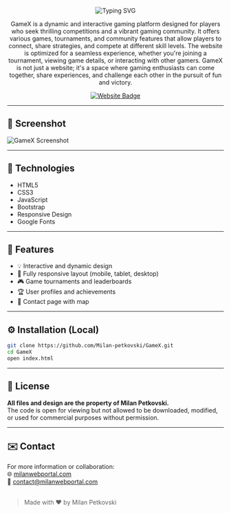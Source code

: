 <p align="center">
  <img src="https://readme-typing-svg.herokuapp.com?font=Fira+Code&size=35&duration=4000&pause=1000&color=fd8506&center=true&vCenter=true&width=500&lines=GameX+Platform;Gaming+Community;Join+the+Action!" alt="Typing SVG" />
</p>

<p align="center">
  GameX is a dynamic and interactive gaming platform designed for players who seek thrilling competitions and a vibrant gaming community. It offers various games, tournaments, and community features that allow players to connect, share strategies, and compete at different skill levels. The website is optimized for a seamless experience, whether you're joining a tournament, viewing game details, or interacting with other gamers. GameX is not just a website; it's a space where gaming enthusiasts can come together, share experiences, and challenge each other in the pursuit of fun and victory.
</p>

<p align="center">
  <a href="https://gamex.milanwebportal.com">
    <img src="https://img.shields.io/badge/Visit-Website-fd8506?style=for-the-badge&logo=google-chrome&logoColor=white" alt="Website Badge">
  </a>
</p>

<hr>

## 📸 Screenshot

![GameX Screenshot](https://i.postimg.cc/ZnHxdF00/gamex.png)

<hr>

## 🚀 Technologies

- HTML5  
- CSS3  
- JavaScript  
- Bootstrap
- Responsive Design  
- Google Fonts

<hr>

## 🎯 Features

- 💡 Interactive and dynamic design
- 📱 Fully responsive layout (mobile, tablet, desktop)
- 🎮 Game tournaments and leaderboards
- 🏆 User profiles and achievements
- 📍 Contact page with map

<hr>

## ⚙️ Installation (Local)

```bash
git clone https://github.com/Milan-petkovski/GameX.git
cd GameX
open index.html
```

<hr>

## 📄 License

**All files and design are the property of Milan Petkovski.**
<br>
The code is open for viewing but not allowed to be downloaded, modified, or used for commercial purposes without permission.

<hr>

## ✉️ Contact

For more information or collaboration:
<br>
🌐 [milanwebportal.com](https://milanwebportal.com)
<br>
📧 [contact@milanwebportal.com](mailto:contact@milanwebportal.com)
<br><br>

> Made with ❤️ by Milan Petkovski


